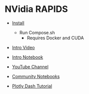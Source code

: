 # NVidia RAPIDS 

- [Install](https://docs.rapids.ai/install/)
	- Run Compose.sh 
		- Requires Docker and CUDA


- [Intro Video](https://www.youtube.com/watch?v=T2AU0iVbY5A)
- [Intro Notebook](https://github.com/rapidsai-community/notebooks-contrib/blob/community_relaunch/getting_started_materials/intro_tutorials_and_guides/01_Introduction_to_RAPIDS.ipynb)  

- [YouTube Channel](https://www.youtube.com/@rapidsai2490)
- [Community Notebooks](https://github.com/rapidsai-community/notebooks-contrib)

- [Plotly Dash Tutorial](https://www.youtube.com/watch?v=Ma8tS4p27JI&list=PLH6mU1kedUy8fCzkTTJlwsf2EnV_UvOV-)